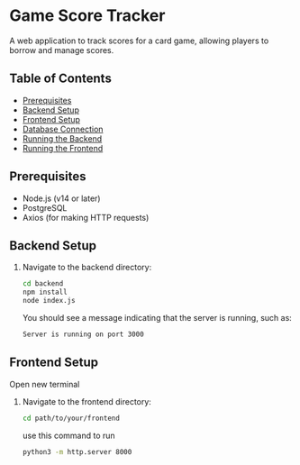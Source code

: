 # Game Score Tracker

A web application to track scores for a card game, allowing players to borrow and manage scores.

## Table of Contents
- [Prerequisites](#prerequisites)
- [Backend Setup](#backend-setup)
- [Frontend Setup](#frontend-setup)
- [Database Connection](#database-connection)
- [Running the Backend](#running-the-backend)
- [Running the Frontend](#running-the-frontend)

## Prerequisites

- Node.js (v14 or later)
- PostgreSQL
- Axios (for making HTTP requests)

## Backend Setup

1. Navigate to the backend directory:

   ```bash
   cd backend
   npm install
   node index.js
   ```
   You should see a message indicating that the server is running, such as:
    ```bash
   Server is running on port 3000
   ```
## Frontend Setup
Open new terminal
1. Navigate to the frontend directory:

   ```bash
   cd path/to/your/frontend
   ```
   use this command to run
    ```bash
   python3 -m http.server 8000

   ```




